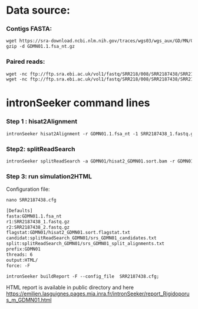Data source:
============

### Contigs FASTA: 

```diff
wget https://sra-download.ncbi.nlm.nih.gov/traces/wgs03/wgs_aux/GD/MN/GDMN01/GDMN01.1.fsa_nt.gz
gzip -d GDMN01.1.fsa_nt.gz
```

### Paired reads:

```diff
wget -nc ftp://ftp.sra.ebi.ac.uk/vol1/fastq/SRR218/008/SRR2187438/SRR2187438_1.fastq.gz
wget -nc ftp://ftp.sra.ebi.ac.uk/vol1/fastq/SRR218/008/SRR2187438/SRR2187438_2.fastq.gz

```

intronSeeker command lines
============================

### Step 1 : hisat2Alignment

```diff
intronSeeker hisat2Alignment -r GDMN01.1.fsa_nt -1 SRR2187438_1.fastq.gz -2 SRR2187438_2.fastq.gz --prefix GDMN01 -o GDMN01 -t 12
```

### Step2: splitReadSearch

```diff
intronSeeker splitReadSearch -a GDMN01/hisat2_GDMN01.sort.bam -r GDMN01.1.fsa_nt --prefix GDMN01 --output splitReadSearch_GDMN01
```

### Step 3: run simulation2HTML

Configuration file:

```diff
nano SRR2187438.cfg
```


```diff
[Defaults]
fasta:GDMN01.1.fsa_nt
r1:SRR2187438_1.fastq.gz
r2:SRR2187438_2.fastq.gz
flagstat:GDMN01/hisat2_GDMN01.sort.flagstat.txt
candidat:splitReadSearch_GDMN01/srs_GDMN01_candidates.txt
split:splitReadSearch_GDMN01/srs_GDMN01_split_alignments.txt
prefix:GDMN01
threads: 6                
output:HTML/
force: -F
```


```diff
intronSeeker buildReport -F --config_file  SRR2187438.cfg;

```

HTML report is available in public directory and here https://emilien.lasguignes.pages.mia.inra.fr/intronSeeker/report_Rigidoporus_m_GDMN01.html

